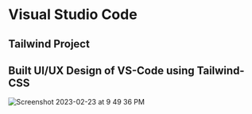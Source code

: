 # Visual Studio Code
## Tailwind Project


## Built UI/UX Design of VS-Code using Tailwind-CSS

![Screenshot 2023-02-23 at 9 49 36 PM](https://user-images.githubusercontent.com/74046564/220968065-d373b867-6a13-4d3c-8b7b-61e4cd941377.png)

